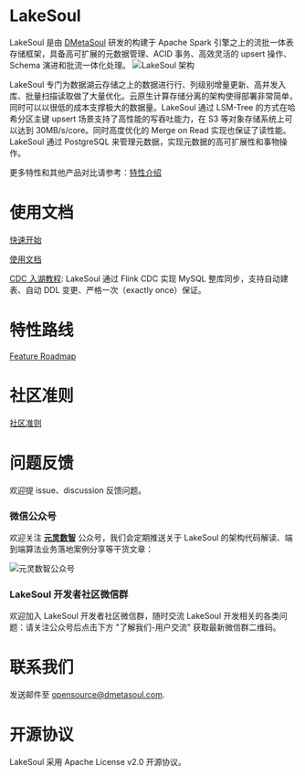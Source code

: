 # LakeSoul
LakeSoul 是由 [DMetaSoul](https://www.dmetasoul.com) 研发的构建于 Apache Spark 引擎之上的流批一体表存储框架，具备高可扩展的元数据管理、ACID 事务、高效灵活的 upsert 操作、Schema 演进和批流一体化处理。
![LakeSoul 架构](doc/LakeSoul.png)

LakeSoul 专门为数据湖云存储之上的数据进行行、列级别增量更新、高并发入库、批量扫描读取做了大量优化。云原生计算存储分离的架构使得部署非常简单，同时可以以很低的成本支撑极大的数据量。LakeSoul 通过 LSM-Tree 的方式在哈希分区主键 upsert 场景支持了高性能的写吞吐能力，在 S3 等对象存储系统上可以达到 30MB/s/core。同时高度优化的 Merge on Read 实现也保证了读性能。LakeSoul 通过 PostgreSQL 来管理元数据，实现元数据的高可扩展性和事物操作。

更多特性和其他产品对比请参考：[特性介绍](https://www.dmetasoul.com/docs/lakesoul/intro/)

# 使用文档

[快速开始](https://www.dmetasoul.com/docs/lakesoul/Getting%20Started/setup-local-env/)

[使用文档](https://www.dmetasoul.com/docs/lakesoul/Usage%20Doc/setup-meta-env/)

[CDC 入湖教程](https://www.dmetasoul.com/docs/lakesoul/Tutorials/flink-cdc-sink/): LakeSoul 通过 Flink CDC 实现 MySQL 整库同步，支持自动建表、自动 DDL 变更、严格一次（exactly once）保证。

# 特性路线
[Feature Roadmap](https://github.com/meta-soul/LakeSoul#feature-roadmap)

# 社区准则
[社区准则](community-guideline-cn.md)

# 问题反馈

欢迎提 issue、discussion 反馈问题。

### 微信公众号
欢迎关注 <u>**元灵数智**</u> 公众号，我们会定期推送关于 LakeSoul 的架构代码解读、端到端算法业务落地案例分享等干货文章：

![元灵数智公众号](doc/%E5%85%83%E7%81%B5%E6%95%B0%E6%99%BA%E5%85%AC%E4%BC%97%E5%8F%B7.jpg)

### LakeSoul 开发者社区微信群
欢迎加入 LakeSoul 开发者社区微信群，随时交流 LakeSoul 开发相关的各类问题：请关注公众号后点击下方 "了解我们-用户交流" 获取最新微信群二维码。

# 联系我们
发送邮件至 [opensource@dmetasoul.com](mailto:opensource@dmetasoul.com).

# 开源协议
LakeSoul 采用 Apache License v2.0 开源协议。
